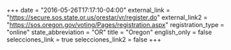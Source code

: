 +++
date = "2016-05-26T17:17:10-04:00"
external_link = "https://secure.sos.state.or.us/orestar/vr/register.do"
external_link2 = "https://sos.oregon.gov/voting/Pages/registration.aspx"
registration_type = "online"
state_abbreviation = "OR"
title = "Oregon"
english_only = false 
selecciones_link = true
selecciones_link2 = false
+++
